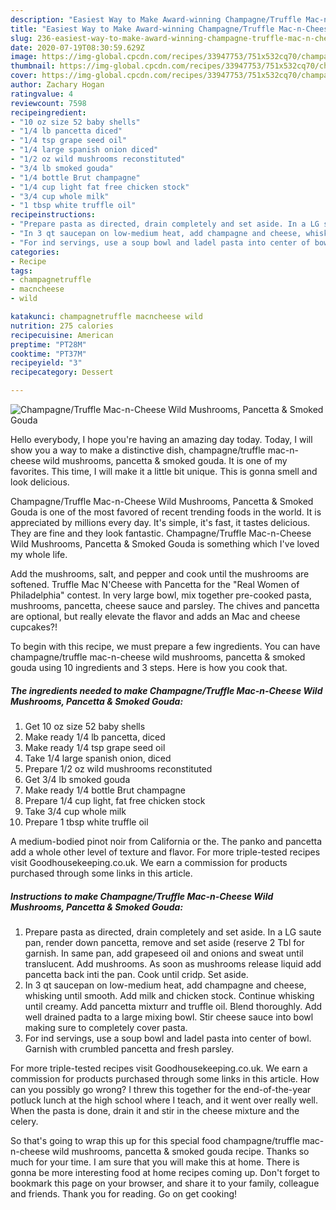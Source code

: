 ```yaml
---
description: "Easiest Way to Make Award-winning Champagne/Truffle Mac-n-Cheese Wild Mushrooms, Pancetta &amp;amp; Smoked Gouda"
title: "Easiest Way to Make Award-winning Champagne/Truffle Mac-n-Cheese Wild Mushrooms, Pancetta &amp;amp; Smoked Gouda"
slug: 236-easiest-way-to-make-award-winning-champagne-truffle-mac-n-cheese-wild-mushrooms-pancetta-and-amp-smoked-gouda
date: 2020-07-19T08:30:59.629Z
image: https://img-global.cpcdn.com/recipes/33947753/751x532cq70/champagnetruffle-mac-n-cheese-wild-mushrooms-pancetta-smoked-gouda-recipe-main-photo.jpg
thumbnail: https://img-global.cpcdn.com/recipes/33947753/751x532cq70/champagnetruffle-mac-n-cheese-wild-mushrooms-pancetta-smoked-gouda-recipe-main-photo.jpg
cover: https://img-global.cpcdn.com/recipes/33947753/751x532cq70/champagnetruffle-mac-n-cheese-wild-mushrooms-pancetta-smoked-gouda-recipe-main-photo.jpg
author: Zachary Hogan
ratingvalue: 4
reviewcount: 7598
recipeingredient:
- "10 oz size 52 baby shells"
- "1/4 lb pancetta diced"
- "1/4 tsp grape seed oil"
- "1/4 large spanish onion diced"
- "1/2 oz wild mushrooms reconstituted"
- "3/4 lb smoked gouda"
- "1/4 bottle Brut champagne"
- "1/4 cup light fat free chicken stock"
- "3/4 cup whole milk"
- "1 tbsp white truffle oil"
recipeinstructions:
- "Prepare pasta as directed, drain completely and set aside. In a LG saute pan, render down pancetta, remove and set aside (reserve 2 Tbl for garnish.  In same pan, add grapeseed oil and onions and sweat until translucent. Add mushrooms. As soon as mushrooms release liquid add pancetta back inti the pan. Cook until cridp. Set aside."
- "In 3 qt saucepan on low-medium heat, add champagne and cheese, whisking until smooth.  Add milk and chicken stock. Continue whisking until creamy. Add pancetta mixturr and truffle oil. Blend thoroughly. Add well drained padta to a large mixing bowl. Stir cheese sauce into bowl making sure to completely cover pasta."
- "For ind servings, use a soup bowl and ladel pasta into center of bowl. Garnish with crumbled pancetta and fresh parsley."
categories:
- Recipe
tags:
- champagnetruffle
- macncheese
- wild

katakunci: champagnetruffle macncheese wild 
nutrition: 275 calories
recipecuisine: American
preptime: "PT28M"
cooktime: "PT37M"
recipeyield: "3"
recipecategory: Dessert

---
```



![Champagne/Truffle Mac-n-Cheese Wild Mushrooms, Pancetta &amp; Smoked Gouda](https://img-global.cpcdn.com/recipes/33947753/751x532cq70/champagnetruffle-mac-n-cheese-wild-mushrooms-pancetta-smoked-gouda-recipe-main-photo.jpg)

Hello everybody, I hope you're having an amazing day today. Today, I will show you a way to make a distinctive dish, champagne/truffle mac-n-cheese wild mushrooms, pancetta &amp; smoked gouda. It is one of my favorites. This time, I will make it a little bit unique. This is gonna smell and look delicious.

Champagne/Truffle Mac-n-Cheese Wild Mushrooms, Pancetta &amp; Smoked Gouda is one of the most favored of recent trending foods in the world. It is appreciated by millions every day. It's simple, it's fast, it tastes delicious. They are fine and they look fantastic. Champagne/Truffle Mac-n-Cheese Wild Mushrooms, Pancetta &amp; Smoked Gouda is something which I've loved my whole life.

Add the mushrooms, salt, and pepper and cook until the mushrooms are softened. Truffle Mac N&#39;Cheese with Pancetta for the &#34;Real Women of Philadelphia&#34; contest. In very large bowl, mix together pre-cooked pasta, mushrooms, pancetta, cheese sauce and parsley. The chives and pancetta are optional, but really elevate the flavor and adds an Mac and cheese cupcakes?!


To begin with this recipe, we must prepare a few ingredients. You can have champagne/truffle mac-n-cheese wild mushrooms, pancetta &amp; smoked gouda using 10 ingredients and 3 steps. Here is how you cook that.

<!--inarticleads1-->

##### The ingredients needed to make Champagne/Truffle Mac-n-Cheese Wild Mushrooms, Pancetta &amp; Smoked Gouda:

1. Get 10 oz size 52 baby shells
1. Make ready 1/4 lb pancetta, diced
1. Make ready 1/4 tsp grape seed oil
1. Take 1/4 large spanish onion, diced
1. Prepare 1/2 oz wild mushrooms reconstituted
1. Get 3/4 lb smoked gouda
1. Make ready 1/4 bottle Brut champagne
1. Prepare 1/4 cup light, fat free chicken stock
1. Take 3/4 cup whole milk
1. Prepare 1 tbsp white truffle oil


A medium-bodied pinot noir from California or the. The panko and pancetta add a whole other level of texture and flavor. For more triple-tested recipes visit Goodhousekeeping.co.uk. We earn a commission for products purchased through some links in this article. 

<!--inarticleads2-->

##### Instructions to make Champagne/Truffle Mac-n-Cheese Wild Mushrooms, Pancetta &amp; Smoked Gouda:

1. Prepare pasta as directed, drain completely and set aside. In a LG saute pan, render down pancetta, remove and set aside (reserve 2 Tbl for garnish.  In same pan, add grapeseed oil and onions and sweat until translucent. Add mushrooms. As soon as mushrooms release liquid add pancetta back inti the pan. Cook until cridp. Set aside.
1. In 3 qt saucepan on low-medium heat, add champagne and cheese, whisking until smooth.  Add milk and chicken stock. Continue whisking until creamy. Add pancetta mixturr and truffle oil. Blend thoroughly. Add well drained padta to a large mixing bowl. Stir cheese sauce into bowl making sure to completely cover pasta.
1. For ind servings, use a soup bowl and ladel pasta into center of bowl. Garnish with crumbled pancetta and fresh parsley.


For more triple-tested recipes visit Goodhousekeeping.co.uk. We earn a commission for products purchased through some links in this article. How can you possibly go wrong? I threw this together for the end-of-the-year potluck lunch at the high school where I teach, and it went over really well. When the pasta is done, drain it and stir in the cheese mixture and the celery. 

So that's going to wrap this up for this special food champagne/truffle mac-n-cheese wild mushrooms, pancetta &amp; smoked gouda recipe. Thanks so much for your time. I am sure that you will make this at home. There is gonna be more interesting food at home recipes coming up. Don't forget to bookmark this page on your browser, and share it to your family, colleague and friends. Thank you for reading. Go on get cooking!
